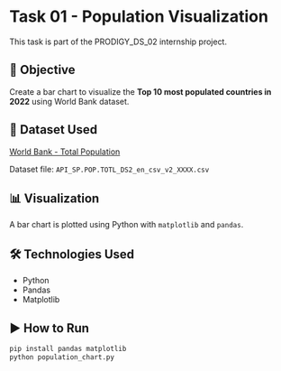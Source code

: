 # Task 01 - Population Visualization

This task is part of the PRODIGY_DS_02 internship project.

## 🧾 Objective

Create a bar chart to visualize the **Top 10 most populated countries in 2022** using World Bank dataset.

## 📂 Dataset Used

[World Bank - Total Population](https://data.worldbank.org/indicator/SP.POP.TOTL)

Dataset file: `API_SP.POP.TOTL_DS2_en_csv_v2_XXXX.csv`

## 📊 Visualization

A bar chart is plotted using Python with `matplotlib` and `pandas`.

## 🛠️ Technologies Used

- Python
- Pandas
- Matplotlib

## ▶️ How to Run

```bash
pip install pandas matplotlib
python population_chart.py
